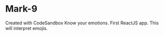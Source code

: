 # Mark-9
Created with CodeSandbox
Know your emotions. First ReactJS app. This will interpret emojis. 
